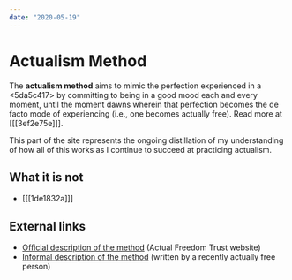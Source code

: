 ```yaml
---
date: "2020-05-19"
---
```


# Actualism Method

The **actualism method** aims to mimic the perfection experienced in a <5da5c417> by committing to being in a good mood each and every moment, until the moment dawns wherein that perfection becomes the de facto mode of experiencing (i.e., one becomes actually free). Read more at [[[3ef2e75e]]].

This part of the site represents the ongoing distillation of my understanding of how all of this works as I continue to succeed at practicing actualism.

## What it is not

* [[[1de1832a]]]

## External links

* [Official description of the method](http://www.actualfreedom.com.au/richard/articles/thismomentofbeingalive.htm) (Actual Freedom Trust website)
* [Informal description of the method](https://www.actualists.org/method.html) (written by a recently actually free person)


